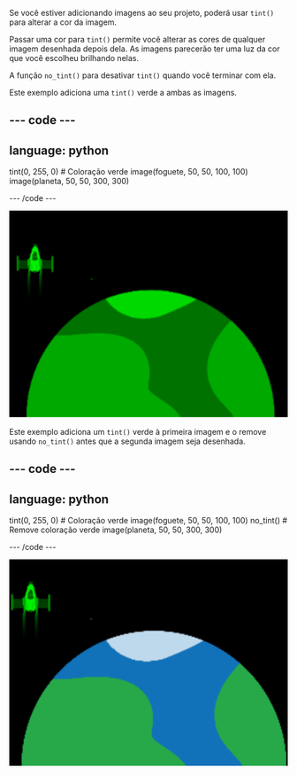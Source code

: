 Se você estiver adicionando imagens ao seu projeto, poderá usar `tint()` para alterar a cor da imagem.

Passar uma cor para `tint()` permite você alterar as cores de qualquer imagem desenhada depois dela. As imagens parecerão ter uma luz da cor que você escolheu brilhando nelas.

A função `no_tint()` para desativar `tint()` quando você terminar com ela.

Este exemplo adiciona uma `tint()` verde a ambas as imagens.

--- code ---
---
language: python
---

  tint(0, 255, 0) # Coloração verde 
  image(foguete, 50, 50, 100, 100) 
  image(planeta, 50, 50, 300, 300)

--- /code ---

![A área de saída mostrando um foguete e um planeta, ambos coloridos](images/all_tint.png)

Este exemplo adiciona um `tint()` verde à primeira imagem e o remove usando `no_tint()` antes que a segunda imagem seja desenhada.

--- code ---
---
language: python
---

  tint(0, 255, 0) # Coloração verde 
  image(foguete, 50, 50, 100, 100) 
  no_tint() # Remove coloração verde 
  image(planeta, 50, 50, 300, 300)

--- /code ---

![A área de saída mostrando um foguete colorido e um planeta sem coloração](images/some_tint.png)
